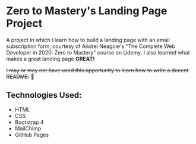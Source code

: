 # Zero to Mastery's Landing Page Project

A project in which I learn how to build a landing page with an email subscription form, courtesy of Andrei Neagoie's "The Complete Web Developer in 2020: Zero to Mastery" course on Udemy. I also learned what makes a great landing page **GREAT!** 

~~I may or may not have used this opportunity to learn how to write a decent README.~~ :speak_no_evil:

## Technologies Used: 

  * HTML
  * CSS
  * Bootstrap 4
  * MailChimp
  * GitHub Pages

